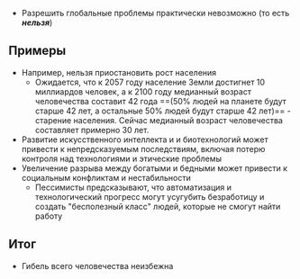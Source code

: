 - Разрешить глобальные проблемы практически невозможно (то есть ***нельзя***)
## Примеры
- Например, нельзя приостановить рост населения
	- Ожидается, что к 2057 году население Земли достигнет 10 миллиардов человек, а к 2100 году медианный возраст человечества составит 42 года ==(50% людей на планете будут старше 42 лет, а остальные 50% людей будут старше 42 лет)== - старение населения. Сейчас медианный возраст человечества составляет примерно 30 лет. 
- Развитие искусственного интеллекта и и биотехнологий может привести к непредсказуемым последствиям, включая потерю контроля над технологиями и этические проблемы
- Увеличение разрыва между богатыми и бедными может привести к социальным конфликтам и нестабильности
	- Пессимисты предсказывают, что автоматизация и технологический прогресс могут усугубить безработицу и создать "бесполезный класс" людей, которые не смогут найти работу
## Итог
- Гибель всего человечества неизбежна
